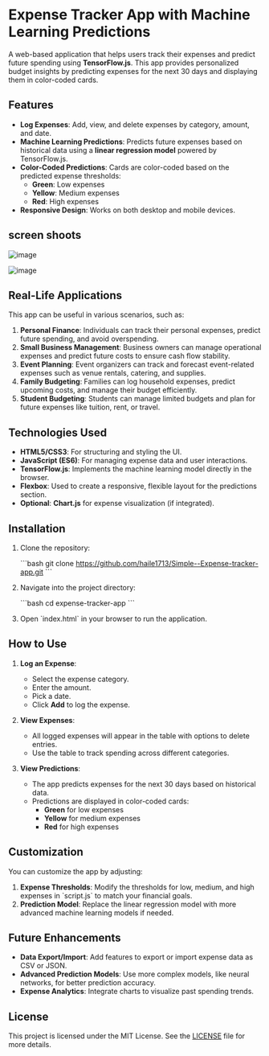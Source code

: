 # Expense Tracker App with Machine Learning Predictions

A web-based application that helps users track their expenses and predict future spending using **TensorFlow.js**. 
This app provides personalized budget insights by predicting expenses for the next 30 days and displaying them in 
color-coded cards.

## Features

- **Log Expenses**: Add, view, and delete expenses by category, amount, and date.
- **Machine Learning Predictions**: Predicts future expenses based on historical data using a **linear regression model** powered by TensorFlow.js.
- **Color-Coded Predictions**: Cards are color-coded based on the predicted expense thresholds:
  - **Green**: Low expenses
  - **Yellow**: Medium expenses
  - **Red**: High expenses
- **Responsive Design**: Works on both desktop and mobile devices.
  
## screen shoots

![image](https://github.com/user-attachments/assets/c7809b20-3ba4-44db-9e65-9273ae3180d6)

![image](https://github.com/user-attachments/assets/cbb14c67-597c-431a-98f7-5e48b037c5fa)


## Real-Life Applications

This app can be useful in various scenarios, such as:

1. **Personal Finance**: Individuals can track their personal expenses, predict future spending, and avoid overspending.
2. **Small Business Management**: Business owners can manage operational expenses and predict future costs to ensure cash flow stability.
3. **Event Planning**: Event organizers can track and forecast event-related expenses such as venue rentals, catering, and supplies.
4. **Family Budgeting**: Families can log household expenses, predict upcoming costs, and manage their budget efficiently.
5. **Student Budgeting**: Students can manage limited budgets and plan for future expenses like tuition, rent, or travel.

## Technologies Used

- **HTML5/CSS3**: For structuring and styling the UI.
- **JavaScript (ES6)**: For managing expense data and user interactions.
- **TensorFlow.js**: Implements the machine learning model directly in the browser.
- **Flexbox**: Used to create a responsive, flexible layout for the predictions section.
- **Optional**: **Chart.js** for expense visualization (if integrated).

## Installation

1. Clone the repository:

    \`\`\`bash
    git clone https://github.com/haile1713/Simple--Expense-tracker-app.git
    \`\`\`

2. Navigate into the project directory:

    \`\`\`bash
    cd expense-tracker-app
    \`\`\`

3. Open \`index.html\` in your browser to run the application.

## How to Use

1. **Log an Expense**:
    - Select the expense category.
    - Enter the amount.
    - Pick a date.
    - Click **Add** to log the expense.

2. **View Expenses**:
    - All logged expenses will appear in the table with options to delete entries.
    - Use the table to track spending across different categories.

3. **View Predictions**:
    - The app predicts expenses for the next 30 days based on historical data.
    - Predictions are displayed in color-coded cards:
      - **Green** for low expenses
      - **Yellow** for medium expenses
      - **Red** for high expenses

## Customization

You can customize the app by adjusting:

1. **Expense Thresholds**: Modify the thresholds for low, medium, and high expenses in \`script.js\` to match your financial goals.
2. **Prediction Model**: Replace the linear regression model with more advanced machine learning models if needed.

## Future Enhancements

- **Data Export/Import**: Add features to export or import expense data as CSV or JSON.
- **Advanced Prediction Models**: Use more complex models, like neural networks, for better prediction accuracy.
- **Expense Analytics**: Integrate charts to visualize past spending trends.

## License

This project is licensed under the MIT License. See the [LICENSE](LICENSE) file for more details.
